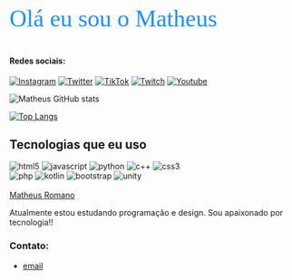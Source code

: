 <link href="https://fonts.googleapis.com/css2?family=Sedgwick+Ave+Display&display=swap" rel="stylesheet">

<p style="color: #1E90FF; font-family: 'Sedgwick Ave Display', cursive; font-size: 3em"> Olá eu sou o Matheus 👋🏽</p>


#### Redes sociais:

[![Instagram](https://img.shields.io/badge/Instagram-E4405F?style=for-the-badge&logo=instagram&logoColor=white)](https://www.instagram.com/_cooingcr/)
[![Twitter](https://img.shields.io/badge/Twitter-1DA1F2?style=for-the-badge&logo=twitter&logoColor=white)](https://twitter.com/CooingXz)
[![TikTok](https://img.shields.io/badge/TikTok-000000?style=for-the-badge&logo=tiktok&logoColor=white)](https://www.tiktok.com/@cooingxy)
[![Twitch](https://img.shields.io/badge/Twitch-9146FF?style=for-the-badge&logo=twitch&logoColor=white)](https://www.twitch.tv/cooingcr)
[![Youtube](https://img.shields.io/badge/YouTube-FF0000?style=for-the-badge&logo=youtube&logoColor=white)](https://www.youtube.com/channel/UCtYIQINwoyZ62bDVOmtZX5A)


![Matheus GitHub stats](https://github-readme-stats.vercel.app/api?username=cooingcy&show_icons=true&theme=transparent)

[![Top Langs](https://github-readme-stats.vercel.app/api/top-langs/?username=cooingcy&layout=compact)](https://github.com/anuraghazra/github-readme-stats)

## Tecnologias que eu uso

<div aling="center">
<div style="display: inline_block">
    <img alt="html5" src="https://img.shields.io/badge/HTML5-E34F26?style=for-the-badge&logo=html5&logoColor=white" />
    <img alt="javascript" src="https://img.shields.io/badge/JavaScript-323330?style=for-the-badge&logo=javascript&logoColor=F7DF1E" />
    <img alt="python" src="https://img.shields.io/badge/Python-14354C?style=for-the-badge&logo=python&logoColor=white" />
    <img alt="c++" src="https://img.shields.io/badge/C%2B%2B-00599C?style=for-the-badge&logo=c%2B%2B&logoColor=white" />
    <img alt="css3" src="https://img.shields.io/badge/CSS3-1572B6?style=for-the-badge&logo=css3&logoColor=white" />
    <br>
    <img alt="php" src="https://img.shields.io/badge/PHP-777BB4?style=for-the-badge&logo=php&logoColor=white" />
    <img alt="kotlin" src="https://img.shields.io/badge/Kotlin-0095D5?&style=for-the-badge&logo=kotlin&logoColor=white" />
    <img alt="bootstrap" src="https://img.shields.io/badge/Bootstrap-563D7C?style=for-the-badge&logo=bootstrap&logoColor=white" />
    <img alt="unity" src="https://img.shields.io/badge/Unity-100000?style=for-the-badge&logo=unity&logoColor=white" />
</div>
</div><br>

<div class="badge-base LI-profile-badge" data-locale="pt_BR" data-size="medium" data-theme="dark" data-type="HORIZONTAL" data-vanity="mtc07" data-version="v1"><a class="badge-base__link LI-simple-link" href="https://br.linkedin.com/in/mtc07?trk=profile-badge">Matheus Romano</a></div>
              

Atualmente estou estudando programação e design. Sou apaixonado por tecnologia!!

### Contato:
- [email](matheuscurciromano@gmail.com)
